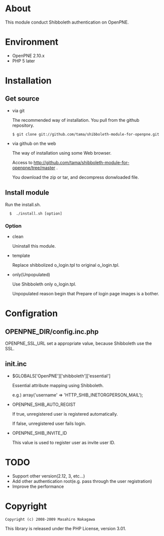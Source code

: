 # About

This module conduct Shibboleth authentication on OpenPNE. 

# Environment

* OpenPNE 2.10.x
* PHP     5 later

# Installation

## Get source

* via git

  The recommended way of installation. You pull from the github repository.

      $ git clone git://github.com/tama/shibboleth-module-for-openpne.git

* via github on the web

  The way of installation using some Web browser.

  Access to http://github.com/tama/shibboleth-module-for-openpne/tree/master .

  You download the zip or tar, and decompress donwloaded file.

## Install module

  Run the install.sh.

      $  ./install.sh [option]

### Option

* clean

  Uninstall this module.

* template

  Replace shibbolized o\_login.tpl to original o\_login.tpl.

* only(Unpopulated)

  Use Shibboleth only o\_login.tpl.

  Unpopulated reason begin that Prepare of login page images is a bother.

# Configration

## OPENPNE\_DIR/config.inc.php

OPENPNE\_SSL\_URL set a appropriate value, because Shibboleth use the SSL.

## init.inc

* $GLOBALS['OpenPNE']['shibboleth']['essential']

  Essential attribute mapping using Shibboleth.

  e.g.) array('username' => 'HTTP\_SHIB\_INETORGPERSON\_MAIL');

* OPENPNE\_SHIB\_AUTO\_REGIST

  If true, unregistered user is registered automatically.

  If false, unregistered user fails login.

* OPENPNE\_SHIB\_INVITE\_ID

  This value is used to register user as invite user ID.

# TODO

* Support other version(2.12, 3, etc...)
* Add other authentication root(e.g. pass through the user registration)
* Improve the performance

# Copyright

    Copyright (c) 2008-2009 Masahiro Nakagawa

This library is released under the PHP License, version 3.01.
